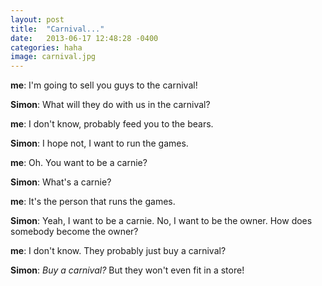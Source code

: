 ```yaml
---
layout: post
title:  "Carnival..."
date:   2013-06-17 12:48:28 -0400
categories: haha
image: carnival.jpg
---
```


**me**: I'm going to sell you guys to the carnival!

**Simon**: What will they do with us in the carnival?

**me**: I don't know, probably feed you to the bears.

**Simon**: I hope not, I want to run the games.

**me**: Oh. You want to be a carnie?

**Simon**: What's a carnie?

**me**: It's the person that runs the games.

**Simon**: Yeah, I want to be a carnie. No, I want to be the owner. How does somebody become the owner?

**me**: I don't know. They probably just buy a carnival?

**Simon**: *Buy a carnival?* But they won't even fit in a store!
